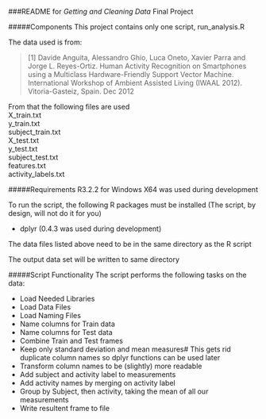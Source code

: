 ###README for _Getting and Cleaning Data_ Final Project

#####Components
This project contains only one script, run_analysis.R

The data used is from:  
>[1] Davide Anguita, Alessandro Ghio, Luca Oneto, Xavier Parra and Jorge L. Reyes-Ortiz. Human Activity Recognition on Smartphones using a Multiclass Hardware-Friendly Support Vector Machine. International Workshop of Ambient Assisted Living (IWAAL 2012). Vitoria-Gasteiz, Spain. Dec 2012

From that the following files are used  
    X_train.txt  
    y_train.txt  
    subject_train.txt  
    X_test.txt  
    y_test.txt  
    subject_test.txt  
    features.txt  
    activity_labels.txt  

#####Requirements
R3.2.2 for Windows X64 was used during development

To run the script, the following R packages must be installed (The script, by design, will not do it for you)
* dplyr (0.4.3 was used during development)

The data files listed above need to be in the same directory as the R script

The output data set will be written to same directory

#####Script Functionality
The script performs the following tasks on the data:
* Load Needed Libraries
* Load Data Files
* Load Naming Files
* Name columns for Train data
* Name columns for Test data
* Combine Train and Test frames
* Keep only standard deviation and mean measures# This gets rid duplicate column names so dplyr functions can be used later
* Transform column names to be (slightly) more readable
* Add subject and activity label to measurements
* Add activity names by merging on activity label
* Group by Subject, then activity, taking the mean of all our measurements
* Write resultent frame to file
